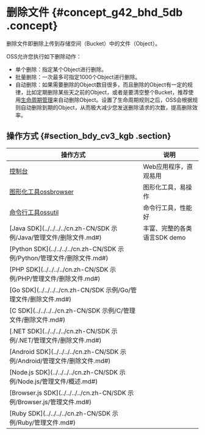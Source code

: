 # 删除文件 {#concept_g42_bhd_5db .concept}

删除文件即删除上传到存储空间（Bucket）中的文件（Object）。

OSS允许您执行如下删除动作：

-   单个删除：指定某个Object进行删除。
-   批量删除：一次最多可指定1000个Object进行删除。
-   自动删除：如果需要删除的Object数目很多，而且删除的Object有一定的规律，比如定期删除某些天之前的Object，或者是要清空整个Bucket，推荐使用[生命周期管理](cn.zh-CN/开发指南/文件生命周期/管理文件生命周期.md#)来自动删除Object。设置了生命周期规则之后，OSS会根据规则自动删除到期的Object，从而极大减少您发送删除请求的次数，提高删除效率。

## 操作方式 {#section_bdy_cv3_kgb .section}

|操作方式|说明|
|----|--|
|[控制台](../../../../cn.zh-CN/控制台用户指南/上传、下载和管理文件/删除文件.md#)|Web应用程序，直观易用|
|[图形化工具ossbrowser](../../../../cn.zh-CN/常用工具/图形化管理工具ossbrowser/快速开始.md#)|图形化工具，易操作|
|[命令行工具ossutil](../../../../cn.zh-CN/常用工具/命令行工具ossutil/常用命令/rm.md#section_5ha_5jq_rv3)|命令行工具，性能好|
|[Java SDK](../../../../cn.zh-CN/SDK 示例/Java/管理文件/删除文件.md#)|丰富、完整的各类语言SDK demo|
|[Python SDK](../../../../cn.zh-CN/SDK 示例/Python/管理文件/删除文件.md#)|
|[PHP SDK](../../../../cn.zh-CN/SDK 示例/PHP/管理文件/删除文件.md#)|
|[Go SDK](../../../../cn.zh-CN/SDK 示例/Go/管理文件/删除文件.md#)|
|[C SDK](../../../../cn.zh-CN/SDK 示例/C/管理文件/删除文件.md#)|
|[.NET SDK](../../../../cn.zh-CN/SDK 示例/.NET/管理文件/删除文件.md#)|
|[Android SDK](../../../../cn.zh-CN/SDK 示例/Android/管理文件/删除文件.md#)|
|[Node.js SDK](../../../../cn.zh-CN/SDK 示例/Node.js/管理文件/概述.md#)|
|[Browser.js SDK](../../../../cn.zh-CN/SDK 示例/Browser.js/管理文件.md#)|
|[Ruby SDK](../../../../cn.zh-CN/SDK 示例/Ruby/管理文件.md#)|


